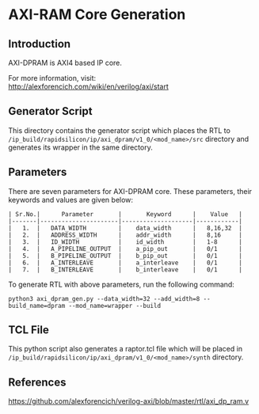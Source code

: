 # AXI-RAM Core Generation 
## Introduction

AXI-DPRAM is AXI4 based IP core.

For more information, visit: http://alexforencich.com/wiki/en/verilog/axi/start

## Generator Script
This directory contains the generator script which places the RTL to `/ip_build/rapidsilicon/ip/axi_dpram/v1_0/<mod_name>/src` directory and generates its wrapper in the same directory. 

## Parameters
There are seven parameters for AXI-DPRAM core. These parameters, their keywords and values are given below:

    | Sr.No.|      Parameter       |       Keyword      |    Value   |
    |-------|----------------------|--------------------|------------|
    |   1.  |   DATA_WIDTH         |    data_width      |   8,16,32  |
    |   2.  |   ADDRESS_WIDTH      |    addr_width      |   8,16     |
    |   3.  |   ID_WIDTH           |    id_width        |   1-8      |
    |   4.  |   A_PIPELINE_OUTPUT  |    a_pip_out       |   0/1      |
    |   5.  |   B_PIPELINE_OUTPUT  |    b_pip_out       |   0/1      |
    |   6.  |   A_INTERLEAVE       |    a_interleave    |   0/1      |
    |   7.  |   B_INTERLEAVE       |    b_interleave    |   0/1      |


To generate RTL with above parameters, run the following command:
```
python3 axi_dpram_gen.py --data_width=32 --add_width=8 --build_name=dpram --mod_name=wrapper --build
```

## TCL File

This python script also generates a raptor.tcl file which will be placed in `/ip_build/rapidsilicon/ip/axi_dpram/v1_0/<mod_name>/synth` directory.


## References

https://github.com/alexforencich/verilog-axi/blob/master/rtl/axi_dp_ram.v